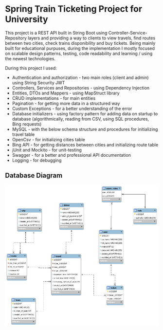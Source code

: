 # Spring Train Ticketing Project for University 

This project is a REST API built in String Boot using Controller-Service-Repository layers and providing a way to clients to view travels, find routes between two cities, check trains disponibility and buy tickets. Being mainly built for educational purpuses, during the implementation I mostly focused on scalable design patterns, testing, code readability and learning / using the newest technologies.

During this project I used:
- Authentication and authorization - two main roles (client and admin) using String Security JWT
- Controllers, Services and Repositories - using Dependency Injection
- Entities, DTOs and Mappers - using MapStruct library
- CRUD implementations - for main entities
- Pagination - for getting more data in a structured way
- Custom Exceptions - for a better understanding of the error
- Database initializers - using factory pattern for adding data on startup to database (algorithmically, reading from CSV, using SQL procedures, Bing requests)
- MySQL - with the below schema structure and procedures for initializing travel table
- OpenCsv - for initializing cities table
- Bing API - for getting distances between cities and initializing route table
- jUnit and Mockito - for unit-testing
- Swagger - for a better and professional API documentation
- Logging - for debugging 

## Database Diagram

![Database Diagram](/readme-resources/spring_project_diagram.png)

